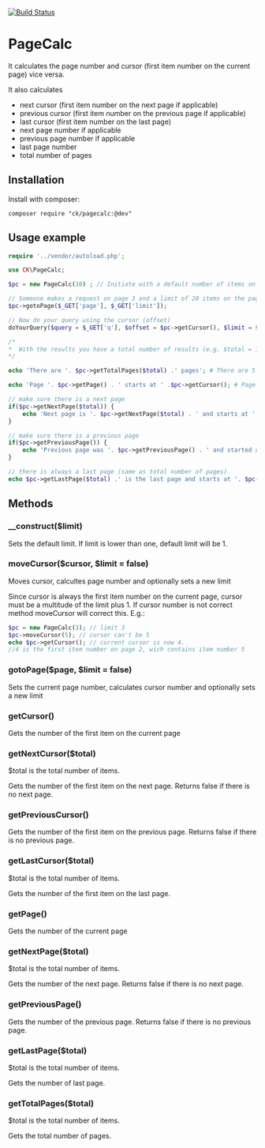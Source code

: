 [![Build Status](https://travis-ci.org/cKlee/pagecalc.svg?branch=master)](https://travis-ci.org/cKlee/pagecalc)

# PageCalc

It calculates the page number and cursor (first item number on the current page) vice versa.

It also calculates

- next cursor (first item number on the next page if applicable)
- previous cursor (first item number on the previous page if applicable)
- last cursor (first item number on the last page)
- next page number if applicable
- previous page number if applicable
- last page number
- total number of pages

## Installation

Install with composer:

    composer require "ck/pagecalc:@dev"

## Usage example

```php
require '../vendor/autoload.php';

use CK\PageCalc;

$pc = new PageCalc(10) ; // Initiate with a default number of items on one page (limit)

// Someone makes a request on page 3 and a limit of 20 items on the page
$pc->gotoPage($_GET['page'], $_GET['limit']);

// Now do your query using the cursor (offset)
doYourQuery($query = $_GET['q'], $offset = $pc->getCursor(), $limit = $_GET['limit']);

/*
*  With the results you have a total number of results (e.g. $total = 100)
*/

echo 'There are '. $pc->getTotalPages($total) .' pages'; # There are 5 pages

echo 'Page '. $pc->getPage() . ' starts at ' .$pc->getCursor(); # Page 3 starts at 41

// make sure there is a next page
if($pc->getNextPage($total)) {
    echo 'Next page is '. $pc->getNextPage($total) . ' and starts at ' . $pc->getNextCursor($total); # Next page is 4 and starts at 61
}

// make sure there is a previous page
if($pc->getPreviousPage()) {
    echo 'Previous page was '. $pc->getPreviousPage() . ' and started at ' . $pc->getPreviousCursor(); # Previous page was 2 and started at 21
}

// there is always a last page (same as total number of pages)
echo $pc->getLastPage($total) .' is the last page and starts at '. $pc->getLastCursor($total); # 5 is the last page and starts at 81

```

## Methods

### __construct($limit)

Sets the default limit. If limit is lower than one, default limit will be 1.


### moveCursor($cursor, $limit = false)

Moves cursor, calcultes page number and optionally sets a new limit

Since cursor is always the first item number on the current page, cursor must be a multitude of the limit plus 1. If cursor number is not correct method moveCursor will correct this. E.g.:

```php
$pc = new PageCalc(3); // limit 3
$pc->moveCursor(5); // cursor can't be 5
echo $pc->getCursor(); // current cursor is now 4.
//4 is the first item number on page 2, wich contains item number 5
```

### gotoPage($page, $limit = false)

Sets the current page number, calculates cursor number and optionally sets a new limit

### getCursor()

Gets the number of the first item on the current page

### getNextCursor($total)

$total is the total number of items.

Gets the number of the first item on the next page. Returns false if there is no next page.

### getPreviousCursor()

Gets the number of the first item on the previous page. Returns false if there is no previous page.

### getLastCursor($total)

$total is the total number of items.

Gets the number of the first item on the last page.

### getPage()

Gets the number of the current page

### getNextPage($total)

$total is the total number of items.

Gets the number of the next page. Returns false if there is no next page.

### getPreviousPage()

Gets the number of the previous page. Returns false if there is no previous page.

### getLastPage($total)

$total is the total number of items.

Gets the number of last page.

### getTotalPages($total)

$total is the total number of items.

Gets the total number of pages.



